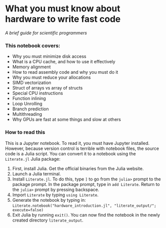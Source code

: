 # What you must know about hardware to write fast code
*A brief guide for scientific programmers*

### This notebook covers:
* Why you must minimize disk access
* What is a CPU cache, and how to use it effectively
* Memory alignment
* How to read assembly code and why you must do it
* Why you must reduce your allocations
* SIMD vectorization
* Struct of arrays vs array of structs
* Special CPU instructions
* Function inlining
* Loop Unrolling
* Branch prediction
* Multithreading
* Why GPUs are fast at some things and slow at others

### How to read this
This is a Jupyter notebook. To read it, you must have Jupyter installed. However, because version control is terrible with notebook files, the source code is a Julia script. You can convert it to a notebook using the `Literate.jl` Julia package:

1. First, install Julia. Get the official binaries from the Julia website.
2. Launch a Julia terminal.
3. Install `Literate.jl`. To do this, type `]` to go from the `julia>` prompt to the package prompt. In the package prompt, type in `add Literate`. Return to the `julia>` prompt by pressing backspace.
4. Import `Literate` by typing `using Literate`.
5. Generate the notebook by typing in: `Literate.notebook("hardware_introduction.jl", "literate_output/"; execute=false)`
6. Exit Julia by running `exit()`. You can now find the notebook in the newly created directory `literate_output`.
